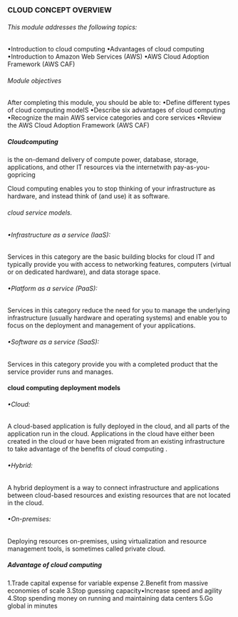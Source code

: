 ### CLOUD CONCEPT OVERVIEW
###### This module addresses the following topics:
•Introduction to cloud computing
•Advantages of cloud computing
•Introduction to Amazon Web Services (AWS)
•AWS Cloud Adoption Framework (AWS CAF)

###### Module objectives
After completing this module, you should be able to:
•Define different types of cloud computing modelS
•Describe six advantages of cloud computing
•Recognize the main AWS service categories and core services
•Review the AWS Cloud Adoption Framework (AWS CAF)

##### Cloudcomputing
is the on-demand delivery of compute power, database, storage, applications, and other IT resources via the internetwith pay-as-you-gopricing

Cloud computing enables you to stop thinking of your infrastructure as hardware, and instead think of (and use) it as software. 

###### cloud service models. 
###### •Infrastructure as a service (IaaS):
Services in this category are the basic building blocks for cloud IT and typically provide you with access to networking features, computers (virtual or on dedicated hardware), and data storage space. 

###### •Platform as a service (PaaS): 
Services in this category reduce the need for you to manage the underlying infrastructure (usually hardware and operating systems) and enable you to focus on the deployment and management of your applications. 

###### •Software as a service (SaaS):
Services in this category provide you with a completed product that the service provider runs and manages. 

#### cloud computing deployment models
###### •Cloud:
 A cloud-based application is fully deployed in the cloud, and all parts of the application run in the cloud. Applications in the cloud have either been created in the cloud or have been migrated from an existing infrastructure to take advantage of the benefits of cloud computing .
 ###### •Hybrid: 
 A hybrid deployment is a way to connect infrastructure and applications between cloud-based resources and existing resources that are not located in the cloud. 
 ###### •On-premises:
  Deploying resources on-premises, using virtualization and resource management tools, is sometimes called private cloud.  

##### Advantage of cloud computing
  1.Trade capital expense for variable expense
  2.Benefit from massive economies of scale
  3.Stop guessing capacity•Increase speed and agility
  4.Stop spending money on running and maintaining data centers
  5.Go global in minutes
